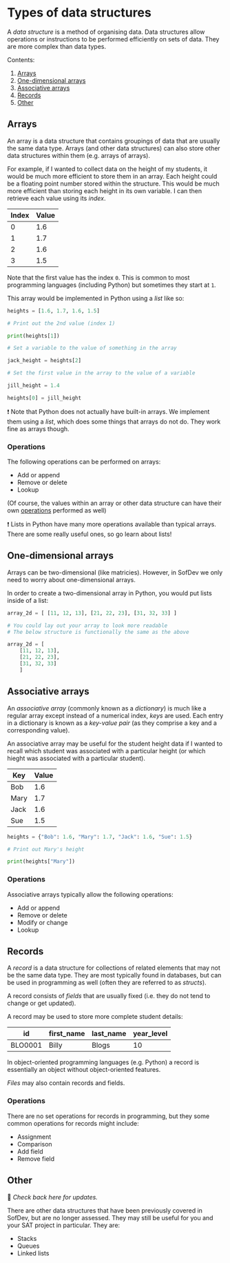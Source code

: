 # Types of data structures

A _data structure_ is a method of organising data. Data structures allow operations or instructions to be performed efficiently on sets of data. They are more complex than data types.

Contents:

1. [Arrays](#arrays)
1. [One-dimensional arrays](#one-dimensional-arrays)
1. [Associative arrays](#associative-arrays)
1. [Records](#records)
1. [Other](#other)

## Arrays

An array is a data structure that contains groupings of data that are usually the same data type. Arrays (and other data structures) can also store other data structures within them (e.g. arrays of arrays).

For example, if I wanted to collect data on the height of my students, it would be much more efficient to store them in an array. Each height could be a floating point number stored within the structure. This would be much more efficient than storing each height in its own variable. I can then retrieve each value using its _index_.

| Index | Value |
| --- | --- |
| 0 | 1.6 |
| 1 | 1.7 |
| 2 | 1.6 |
| 3 | 1.5 |

Note that the first value has the index `0`. This is common to most programming languages (including Python) but sometimes they start at `1`.

This array would be implemented in Python using a _list_ like so:

```python
heights = [1.6, 1.7, 1.6, 1.5]

# Print out the 2nd value (index 1)

print(heights[1])

# Set a variable to the value of something in the array

jack_height = heights[2]

# Set the first value in the array to the value of a variable

jill_height = 1.4

heights[0] = jill_height

```

❗️ Note that Python does not actually have built-in arrays. We implement them using a _list_, which does some things that arrays do not do. They work fine as arrays though.

### Operations

The following operations can be performed on arrays:

* Add or append
* Remove or delete
* Lookup

(Of course, the values within an array or other data structure can have their own [operations](kk311.md#operations) performed as well)

❗️ Lists in Python have many more operations available than typical arrays. There are some really useful ones, so go learn about lists!

## One-dimensional arrays

Arrays can be two-dimensional (like matricies). However, in SofDev we only need to worry about one-dimensional arrays.

In order to create a two-dimensional array in Python, you would put lists inside of a list:

```python
array_2d = [ [11, 12, 13], [21, 22, 23], [31, 32, 33] ]

# You could lay out your array to look more readable
# The below structure is functionally the same as the above

array_2d = [
    [11, 12, 13],
    [21, 22, 23],
    [31, 32, 33]
    ]
```

## Associative arrays

An _associative array_ (commonly known as a _dictionary_) is much like a regular array except instead of a numerical index, _keys_ are used. Each entry in a dictionary is known as a _key-value pair_ (as they comprise a key and a corresponding value).

An associative array may be useful for the student height data if I wanted to recall which student was associated with a particular height (or which hieght was associated with a particular student).

| Key | Value |
| --- | --- |
| Bob | 1.6 |
| Mary | 1.7 |
| Jack | 1.6 |
| Sue | 1.5 |

```python
heights = {"Bob": 1.6, "Mary": 1.7, "Jack": 1.6, "Sue": 1.5}

# Print out Mary's height

print(heights["Mary"])
```

### Operations

Associative arrays typically allow the following operations:

* Add or append
* Remove or delete
* Modify or change
* Lookup

## Records

A _record_ is a data structure for collections of related elements that may not be the same data type. They are most typically found in databases, but can be used in programming as well (often they are referred to as _structs_).

A record consists of _fields_ that are usually fixed (i.e. they do not tend to change or get updated).

A record may be used to store more complete student details:

| id | first_name | last_name | year_level |
| --- | --- | --- | --- |
| BLO0001 | Billy | Blogs | 10 |

In object-oriented programming languages (e.g. Python) a record is essentially an object without object-oriented features.

_Files_ may also contain records and fields.

### Operations

There are no set operations for records in programming, but they some common operations for records might include:

* Assignment
* Comparison
* Add field
* Remove field

## Other

🚧 _Check back here for updates._

There are other data structures that have been previously covered in SofDev, but are no longer assessed. They may still be useful for you and your SAT project in particular. They are:

* Stacks
* Queues
* Linked lists
